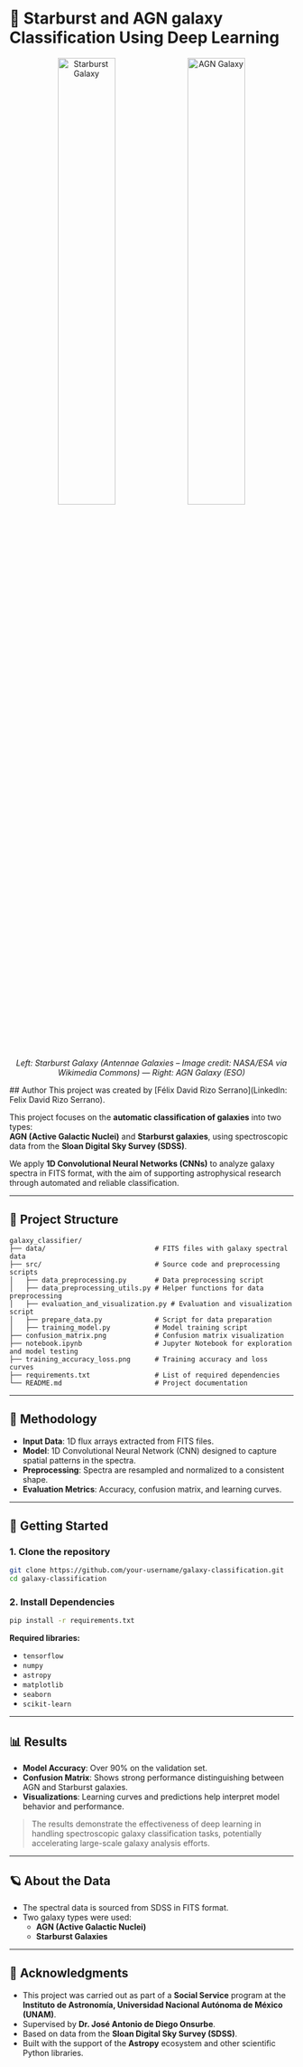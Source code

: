 # 🌌 Starburst and AGN galaxy Classification Using Deep Learning

<div align="center">

<img src="https://upload.wikimedia.org/wikipedia/commons/f/f6/Antennae_galaxies_xl.jpg" alt="Starburst Galaxy" width="45%" />
<img src="https://cdn.eso.org/images/screen/eso0903a.jpg" alt="AGN Galaxy" width="45%" />

</div>

<p align="center">
<em>Left: Starburst Galaxy (Antennae Galaxies – Image credit: NASA/ESA via Wikimedia Commons) — Right: AGN Galaxy (ESO)</em>
</p>
## Author
This project was created by [Félix David Rizo Serrano](LinkedIn: Felix David Rizo Serrano).

This project focuses on the **automatic classification of galaxies** into two types:  
**AGN (Active Galactic Nuclei)** and **Starburst galaxies**, using spectroscopic data from the **Sloan Digital Sky Survey (SDSS)**.

We apply **1D Convolutional Neural Networks (CNNs)** to analyze galaxy spectra in FITS format, with the aim of supporting astrophysical research through automated and reliable classification.

---

## 📁 Project Structure

```
galaxy_classifier/
├── data/                           # FITS files with galaxy spectral data
├── src/                            # Source code and preprocessing scripts
│   ├── data_preprocessing.py       # Data preprocessing script
│   ├── data_preprocessing_utils.py # Helper functions for data preprocessing
│   ├── evaluation_and_visualization.py # Evaluation and visualization script
│   ├── prepare_data.py             # Script for data preparation
│   ├── training_model.py           # Model training script
├── confusion_matrix.png            # Confusion matrix visualization
├── notebook.ipynb                  # Jupyter Notebook for exploration and model testing
├── training_accuracy_loss.png      # Training accuracy and loss curves
├── requirements.txt                # List of required dependencies
└── README.md                       # Project documentation
```

---

## 🧠 Methodology

- **Input Data**: 1D flux arrays extracted from FITS files.
- **Model**: 1D Convolutional Neural Network (CNN) designed to capture spatial patterns in the spectra.
- **Preprocessing**: Spectra are resampled and normalized to a consistent shape.
- **Evaluation Metrics**: Accuracy, confusion matrix, and learning curves.

---

## 🚀 Getting Started

### 1. Clone the repository

```bash
git clone https://github.com/your-username/galaxy-classification.git
cd galaxy-classification
```

### 2. Install Dependencies

```bash
pip install -r requirements.txt
```

**Required libraries:**

- `tensorflow`
- `numpy`
- `astropy`
- `matplotlib`
- `seaborn`
- `scikit-learn`

---

## 📊 Results

- **Model Accuracy**: Over 90% on the validation set.
- **Confusion Matrix**: Shows strong performance distinguishing between AGN and Starburst galaxies.
- **Visualizations**: Learning curves and predictions help interpret model behavior and performance.

> The results demonstrate the effectiveness of deep learning in handling spectroscopic galaxy classification tasks, potentially accelerating large-scale galaxy analysis efforts.

---

## 🪐 About the Data

- The spectral data is sourced from SDSS in FITS format.
- Two galaxy types were used:
  - **AGN (Active Galactic Nuclei)**
  - **Starburst Galaxies**

---

## 🤝 Acknowledgments

- This project was carried out as part of a **Social Service** program at the **Instituto de Astronomía, Universidad Nacional Autónoma de México (UNAM)**.
- Supervised by **Dr. José Antonio de Diego Onsurbe**.
- Based on data from the **Sloan Digital Sky Survey (SDSS)**.
- Built with the support of the **Astropy** ecosystem and other scientific Python libraries.

